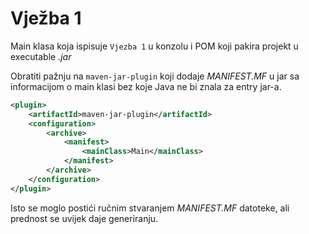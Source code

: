# Vježba 1
Main klasa koja ispisuje `Vjezba 1` u konzolu i POM koji pakira projekt u executable *.jar*

Obratiti pažnju na `maven-jar-plugin` koji dodaje *MANIFEST.MF* u jar sa informacijom o main klasi bez koje Java ne bi znala za entry jar-a.

```xml
<plugin>
    <artifactId>maven-jar-plugin</artifactId>
    <configuration>
        <archive>
            <manifest>
                <mainClass>Main</mainClass>
            </manifest>
        </archive>
    </configuration>
</plugin>
```

Isto se moglo postići ručnim stvaranjem *MANIFEST.MF* datoteke, ali prednost se uvijek daje generiranju.
